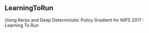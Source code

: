 ## LearningToRun

Using Keras and Deep Deterministic Policy Gradient for NIPS 2017 : Learning To Run
